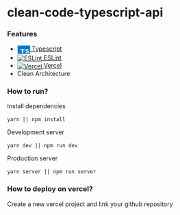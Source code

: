 # clean-code-typescript-api

### Features
<ul>
  <li>
    <a href="https://typescriptlang.org/">
      <img align="center" alt="Typescript" height="20" width="30" src="https://raw.githubusercontent.com/devicons/devicon/master/icons/typescript/typescript-plain.svg">
      Typescript
    </a>
  </li>
  <li>
    <a href="https://eslint.org/">
      <img align="center" alt="ESLint" width="30" src="https://avatars.githubusercontent.com/u/6019716?s=200&v=4">
      ESLint
    </a>
  </li>
  <li>
    <a href="https://www.vercel.com/">
      <img align="center" alt="Vercel" width="30" src="https://static-00.iconduck.com/assets.00/vercel-icon-512x449-3422jidz.png">
      Vercel
    </a>
  </li>
  <li>
    Clean Architecture
  </li>
</ul>

### How to run?
Install dependencies
```
yarn || npm install
```

Development server
```
yarn dev || npm run dev
```

Production server
```
yarn server || npm run server
```

### How to deploy on vercel?
Create a new vercel project and link your github repository
